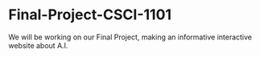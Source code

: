 # Final-Project-CSCI-1101
We will be working on our Final Project, making an informative interactive website about A.I.
